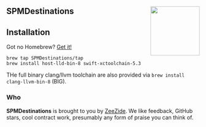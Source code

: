 <h2>SPMDestinations
  <img src="http://zeezide.com/img/SwiftXcodePkgIcon.svg"
       align="right" width="128" height="128" />
</h2>

## Installation

Got no Homebrew? [Get it!](https://brew.sh)

```shell
brew tap SPMDestinations/tap
brew install host-lld-bin-8 swift-xctoolchain-5.3
```

THe full binary clang/llvm toolchain are also provided via
`brew install clang-llvm-bin-8` (BIG).

### Who

**SPMDestinations** is brought to you by
[ZeeZide](http://zeezide.de).
We like feedback, GitHub stars, cool contract work,
presumably any form of praise you can think of.
